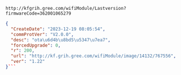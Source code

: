 `http://kfgrih.gree.com/wifiModule/Lastversion?firmwareCode=362001065279`

```json
{
  "CreateDate": "2023-12-19 08:05:54",
  "commProtVer": "V2.0.0",
  "desc": "ota\u6d4b\u8bd5\u5347\u7ea7",
  "forcedUpgrade": 0,
  "r": 200,
  "url": "http://kf.grih.gree.com/wifiModule/image/14132/767556",
  "ver": "1.22"
}```